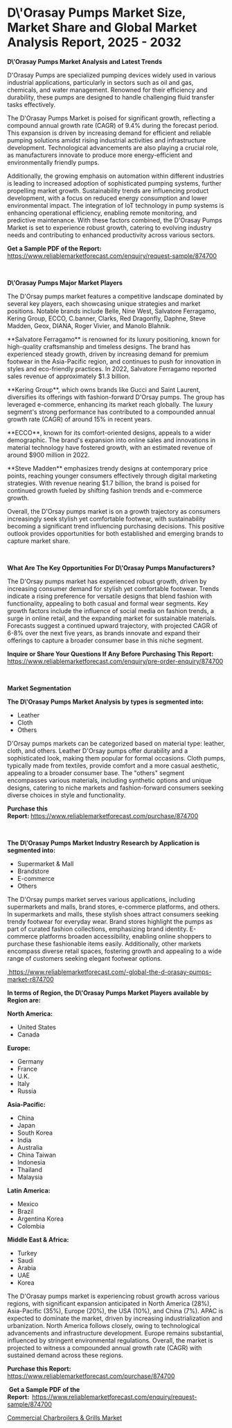 <p><h1>D\'Orasay Pumps Market Size, Market Share and Global Market Analysis Report, 2025 - 2032</h1></p><p><strong>D\'Orasay Pumps Market Analysis and Latest Trends</strong></p>
<p><p>D'Orasay Pumps are specialized pumping devices widely used in various industrial applications, particularly in sectors such as oil and gas, chemicals, and water management. Renowned for their efficiency and durability, these pumps are designed to handle challenging fluid transfer tasks effectively.</p><p>The D'Orasay Pumps Market is poised for significant growth, reflecting a compound annual growth rate (CAGR) of 9.4% during the forecast period. This expansion is driven by increasing demand for efficient and reliable pumping solutions amidst rising industrial activities and infrastructure development. Technological advancements are also playing a crucial role, as manufacturers innovate to produce more energy-efficient and environmentally friendly pumps.</p><p>Additionally, the growing emphasis on automation within different industries is leading to increased adoption of sophisticated pumping systems, further propelling market growth. Sustainability trends are influencing product development, with a focus on reduced energy consumption and lower environmental impact. The integration of IoT technology in pump systems is enhancing operational efficiency, enabling remote monitoring, and predictive maintenance. With these factors combined, the D'Orasay Pumps Market is set to experience robust growth, catering to evolving industry needs and contributing to enhanced productivity across various sectors.</p></p>
<p><strong>Get a Sample PDF of the Report:&nbsp;</strong> <a href="https://www.reliablemarketforecast.com/enquiry/request-sample/874700?utm_campaign=3310&utm_medium=2&utm_source=Github&utm_content=ia&utm_term=21032025&utm_id=dorasay-pumps">https://www.reliablemarketforecast.com/enquiry/request-sample/874700</a></p>
<p>&nbsp;</p>
<p><strong>D\'Orasay Pumps Major Market Players</strong></p>
<p><p>The D'Orsay pumps market features a competitive landscape dominated by several key players, each showcasing unique strategies and market positions. Notable brands include Belle, Nine West, Salvatore Ferragamo, Kering Group, ECCO, C.banner, Clarks, Red Dragonfly, Daphne, Steve Madden, Geox, DIANA, Roger Vivier, and Manolo Blahnik.</p><p>**Salvatore Ferragamo** is renowned for its luxury positioning, known for high-quality craftsmanship and timeless designs. The brand has experienced steady growth, driven by increasing demand for premium footwear in the Asia-Pacific region, and continues to push for innovation in styles and eco-friendly practices. In 2022, Salvatore Ferragamo reported sales revenue of approximately $1.3 billion.</p><p>**Kering Group**, which owns brands like Gucci and Saint Laurent, diversifies its offerings with fashion-forward D'Orsay pumps. The group has leveraged e-commerce, enhancing its market reach globally. The luxury segment's strong performance has contributed to a compounded annual growth rate (CAGR) of around 15% in recent years.</p><p>**ECCO**, known for its comfort-oriented designs, appeals to a wider demographic. The brand's expansion into online sales and innovations in material technology have fostered growth, with an estimated revenue of around $900 million in 2022.</p><p>**Steve Madden** emphasizes trendy designs at contemporary price points, reaching younger consumers effectively through digital marketing strategies. With revenue nearing $1.7 billion, the brand is poised for continued growth fueled by shifting fashion trends and e-commerce growth.</p><p>Overall, the D'Orsay pumps market is on a growth trajectory as consumers increasingly seek stylish yet comfortable footwear, with sustainability becoming a significant trend influencing purchasing decisions. This positive outlook provides opportunities for both established and emerging brands to capture market share.</p></p>
<p>&nbsp;</p>
<p><strong>What Are The Key Opportunities For D\'Orasay Pumps Manufacturers?</strong></p>
<p><p>The D'Orsay pumps market has experienced robust growth, driven by increasing consumer demand for stylish yet comfortable footwear. Trends indicate a rising preference for versatile designs that blend fashion with functionality, appealing to both casual and formal wear segments. Key growth factors include the influence of social media on fashion trends, a surge in online retail, and the expanding market for sustainable materials. Forecasts suggest a continued upward trajectory, with projected CAGR of 6-8% over the next five years, as brands innovate and expand their offerings to capture a broader consumer base in this niche segment.</p></p>
<p><strong>Inquire or Share Your Questions If Any Before Purchasing This Report:</strong> <a href="https://www.reliablemarketforecast.com/enquiry/pre-order-enquiry/874700?utm_campaign=3310&utm_medium=2&utm_source=Github&utm_content=ia&utm_term=21032025&utm_id=dorasay-pumps">https://www.reliablemarketforecast.com/enquiry/pre-order-enquiry/874700</a></p>
<p>&nbsp;</p>
<p><strong>Market Segmentation</strong></p>
<p><strong>The D\'Orasay Pumps Market Analysis by types is segmented into:</strong></p>
<p><ul><li>Leather</li><li>Cloth</li><li>Others</li></ul></p>
<p><p>D'Orsay pumps markets can be categorized based on material type: leather, cloth, and others. Leather D'Orsay pumps offer durability and a sophisticated look, making them popular for formal occasions. Cloth pumps, typically made from textiles, provide comfort and a more casual aesthetic, appealing to a broader consumer base. The "others" segment encompasses various materials, including synthetic options and unique designs, catering to niche markets and fashion-forward consumers seeking diverse choices in style and functionality.</p></p>
<p><strong>Purchase this Report:&nbsp;</strong><a href="https://www.reliablemarketforecast.com/purchase/874700?utm_campaign=3310&utm_medium=2&utm_source=Github&utm_content=ia&utm_term=21032025&utm_id=dorasay-pumps">https://www.reliablemarketforecast.com/purchase/874700</a></p>
<p>&nbsp;</p>
<p><strong>The D\'Orasay Pumps Market Industry Research by Application is segmented into:</strong></p>
<p><ul><li>Supermarket & Mall</li><li>Brandstore</li><li>E-commerce</li><li>Others</li></ul></p>
<p><p>The D'Orsay pumps market serves various applications, including supermarkets and malls, brand stores, e-commerce platforms, and others. In supermarkets and malls, these stylish shoes attract consumers seeking trendy footwear for everyday wear. Brand stores highlight the pumps as part of curated fashion collections, emphasizing brand identity. E-commerce platforms broaden accessibility, enabling online shoppers to purchase these fashionable items easily. Additionally, other markets encompass diverse retail spaces, fostering growth and appealing to a wide range of customers seeking elegant footwear options.</p></p>
<p><a href="https://www.reliablemarketforecast.com/-global-the-d-orasay-pumps-market-r874700?utm_campaign=3310&utm_medium=2&utm_source=Github&utm_content=ia&utm_term=21032025&utm_id=dorasay-pumps">&nbsp;https://www.reliablemarketforecast.com/-global-the-d-orasay-pumps-market-r874700</a></p>
<p><strong>In terms of Region, the D\'Orasay Pumps Market Players available by Region are:</strong></p>
<p>
    <p> <strong> North America: </strong>
        <ul>
            <li>United States</li>
            <li>Canada</li>
        </ul>
        </p> 
    <p> <strong> Europe: </strong>
        <ul>
            <li>Germany</li>
            <li>France</li>
            <li>U.K.</li>
            <li>Italy</li>
            <li>Russia</li>
        </ul>
        </p> 
    <p> <strong> Asia-Pacific: </strong>
        <ul>
            <li>China</li>
            <li>Japan</li>
            <li>South Korea</li>
            <li>India</li>
            <li>Australia</li>
            <li>China Taiwan</li>
            <li>Indonesia</li>
            <li>Thailand</li>
            <li>Malaysia</li>
        </ul>
        </p> 
    <p> <strong> Latin America: </strong>
        <ul>
            <li>Mexico</li>
            <li>Brazil</li>
            <li>Argentina Korea</li>
            <li>Colombia</li>
        </ul>
        </p> 
    <p> <strong> Middle East & Africa: </strong>
        <ul>
            <li>Turkey</li>
            <li>Saudi</li>
            <li>Arabia</li>
            <li>UAE</li>
            <li>Korea</li>
        </ul>
    </p>
    </p>
<p><p>The D'Orasay pumps market is experiencing robust growth across various regions, with significant expansion anticipated in North America (28%), Asia-Pacific (35%), Europe (20%), the USA (10%), and China (7%). APAC is expected to dominate the market, driven by increasing industrialization and urbanization. North America follows closely, owing to technological advancements and infrastructure development. Europe remains substantial, influenced by stringent environmental regulations. Overall, the market is projected to witness a compounded annual growth rate (CAGR) with sustained demand across these regions.</p></p>
<p><strong>Purchase this Report: </strong><a href="https://www.reliablemarketforecast.com/purchase/874700?utm_campaign=3310&utm_medium=2&utm_source=Github&utm_content=ia&utm_term=21032025&utm_id=dorasay-pumps">https://www.reliablemarketforecast.com/purchase/874700</a></p>
<p>&nbsp;<strong>Get a Sample PDF of the Report:&nbsp;&nbsp;</strong><a href="https://www.reliablemarketforecast.com/enquiry/request-sample/874700?utm_campaign=3310&utm_medium=2&utm_source=Github&utm_content=ia&utm_term=21032025&utm_id=dorasay-pumps">https://www.reliablemarketforecast.com/enquiry/request-sample/874700</a></p>
<p><strong></strong></p>
<p><p><a href="https://github.com/fraryatena85/Market-Research-Report-List-1/blob/main/commercial-charbroilers-grills-market.md?utm_campaign=3310&utm_medium=2&utm_source=Github&utm_content=ia&utm_term=21032025&utm_id=dorasay-pumps">Commercial Charbroilers & Grills Market</a></p></p>